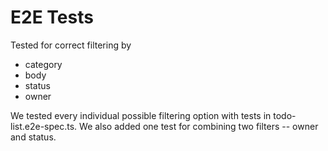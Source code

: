 # E2E Tests

Tested for correct filtering by
* category
* body
* status
* owner

We tested every individual possible filtering option with tests in todo-list.e2e-spec.ts. We also added one test for combining two filters -- owner and status.
